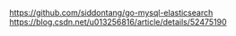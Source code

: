 https://github.com/siddontang/go-mysql-elasticsearch
https://blog.csdn.net/u013256816/article/details/52475190